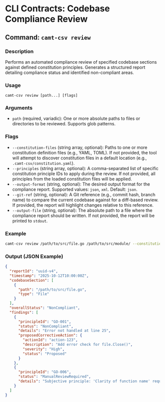 # CLI Contracts: Codebase Compliance Review

## Command: `camt-csv review`

### Description
Performs an automated compliance review of specified codebase sections against defined constitution principles. Generates a structured report detailing compliance status and identified non-compliant areas.

### Usage
`camt-csv review [path...] [flags]`

### Arguments
- `path` (required, variadic): One or more absolute paths to files or directories to be reviewed. Supports glob patterns.

### Flags
- `--constitution-files` (string array, optional): Paths to one or more constitution definition files (e.g., YAML, TOML). If not provided, the tool will attempt to discover constitution files in a default location (e.g., `.camt-csv/constitution.yaml`).
- `--principles` (string array, optional): A comma-separated list of specific constitution principle IDs to apply during the review. If not provided, all principles from the loaded constitution files will be applied.
- `--output-format` (string, optional): The desired output format for the compliance report. Supported values: `json`, `xml`. Default: `json`.
- `--git-ref` (string, optional): A Git reference (e.g., commit hash, branch name) to compare the current codebase against for a diff-based review. If provided, the report will highlight changes relative to this reference.
- `--output-file` (string, optional): The absolute path to a file where the compliance report should be written. If not provided, the report will be printed to `stdout`.

### Example
```bash
camt-csv review /path/to/src/file.go /path/to/src/module/ --constitution-files .camt-csv/constitution.yaml --principles "GO-001,GO-002" --output-format json --output-file compliance_report.json
```

### Output (JSON Example)
```json
{
  "reportId": "uuid-v4",
  "timestamp": "2025-10-12T10:00:00Z",
  "codebaseSection": [
    {
      "path": "/path/to/src/file.go",
      "type": "File"
    }
  ],
  "overallStatus": "NonCompliant",
  "findings": [
    {
      "principleId": "GO-001",
      "status": "NonCompliant",
      "details": "Error not handled at line 25",
      "proposedCorrectiveAction": {
        "actionId": "action-123",
        "description": "Add error check for file.Close()",
        "severity": "High",
        "status": "Proposed"
      }
    },
    {
      "principleId": "GO-006",
      "status": "ManualReviewRequired",
      "details": "Subjective principle: 'Clarity of function name' requires human judgment."
    }
  ]
}
```